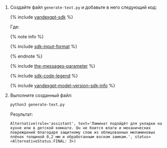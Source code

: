 1. Создайте файл `generate-text.py` и добавьте в него следующий код:

    {% include [yandexgpt-sdk](../examples/yandexgpt-sdk.md) %}

    Где:

    {% note info %}

    {% include [sdk-input-format](../../../_includes/foundation-models/sdk-input-format.md) %}

    {% endnote %}

    {% include [the-messages-parameter](../../../_includes/foundation-models/yandexgpt/the-messages-parameter.md) %}

    {% include [sdk-code-legend](../examples/sdk-code-legend.md) %}

    {% include [yandexgpt-model-version-sdk-info](./yandexgpt-model-version-sdk-info.md) %}

1. Выполните созданный файл:

    ```bash
    python3 generate-text.py
    ```

    Результат:

    ```text
    Alternative(role='assistant', text='Ламинат подойдёт для укладки на кухне или в детской комнате. Он не боится влаги и механических повреждений благодаря защитному слою из облицованных меламиновых плёнок толщиной 0,2 мм и обработанным воском замкам.', status=<AlternativeStatus.FINAL: 3>)
    ```